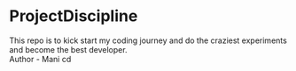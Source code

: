 # ProjectDiscipline
This repo is to kick start my coding journey and do the craziest experiments and become the best developer.
<br/>
Author - Mani
cd 